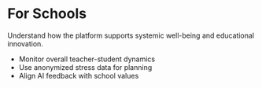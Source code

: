 # For Schools

Understand how the platform supports systemic well-being and educational innovation.

- Monitor overall teacher-student dynamics
- Use anonymized stress data for planning
- Align AI feedback with school values

